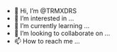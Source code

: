 - 👋 Hi, I’m @TRMXDRS
- 👀 I’m interested in ...
- 🌱 I’m currently learning ...
- 💞️ I’m looking to collaborate on ...
- 📫 How to reach me ...

<!---
TRMXDRS/TRMXDRS is a ✨ special ✨ repository because its `README.md` (this file) appears on your GitHub profile.
You can click the Preview link to take a look at your changes.
--->
